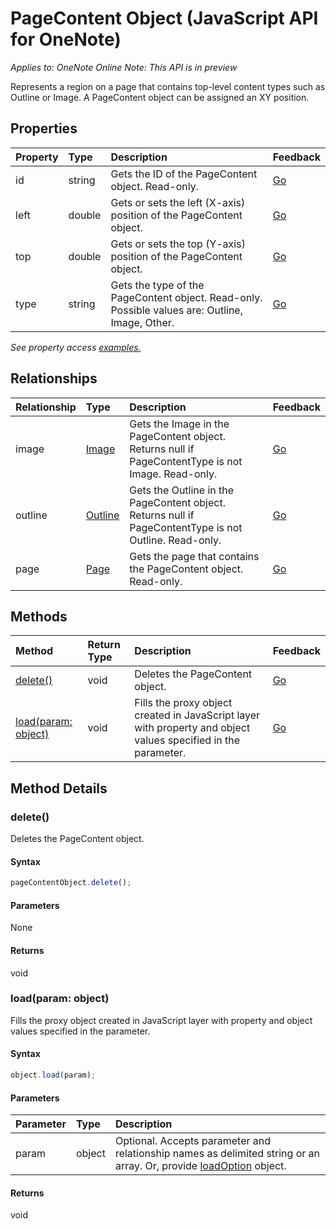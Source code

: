 # PageContent Object (JavaScript API for OneNote)

_Applies to: OneNote Online_
_Note: This API is in preview_

Represents a region on a page that contains top-level content types such as Outline or Image. A PageContent object can be assigned an XY position.

## Properties

| Property	   | Type	|Description|Feedback|
|:---------------|:--------|:----------|:-------|
|id|string|Gets the ID of the PageContent object. Read-only.|[Go](https://github.com/OfficeDev/office-js-docs/issues/new?title=OneNote-pageContent-id)|
|left|double|Gets or sets the left (X-axis) position of the PageContent object.|[Go](https://github.com/OfficeDev/office-js-docs/issues/new?title=OneNote-pageContent-left)|
|top|double|Gets or sets the top (Y-axis) position of the PageContent object.|[Go](https://github.com/OfficeDev/office-js-docs/issues/new?title=OneNote-pageContent-top)|
|type|string|Gets the type of the PageContent object. Read-only. Possible values are: Outline, Image, Other.|[Go](https://github.com/OfficeDev/office-js-docs/issues/new?title=OneNote-pageContent-type)|

_See property access [examples.](#property-access-examples)_

## Relationships
| Relationship | Type	|Description| Feedback|
|:---------------|:--------|:----------|:-------|
|image|[Image](image.md)|Gets the Image in the PageContent object. Returns null if PageContentType is not Image. Read-only.|[Go](https://github.com/OfficeDev/office-js-docs/issues/new?title=OneNote-pageContent-image)|
|outline|[Outline](outline.md)|Gets the Outline in the PageContent object. Returns null if PageContentType is not Outline. Read-only.|[Go](https://github.com/OfficeDev/office-js-docs/issues/new?title=OneNote-pageContent-outline)|
|page|[Page](page.md)|Gets the page that contains the PageContent object. Read-only.|[Go](https://github.com/OfficeDev/office-js-docs/issues/new?title=OneNote-pageContent-page)|

## Methods

| Method		   | Return Type	|Description| Feedback|
|:---------------|:--------|:----------|:-------|
|[delete()](#delete)|void|Deletes the PageContent object.|[Go](https://github.com/OfficeDev/office-js-docs/issues/new?title=OneNote-pageContent-delete)|
|[load(param: object)](#loadparam-object)|void|Fills the proxy object created in JavaScript layer with property and object values specified in the parameter.|[Go](https://github.com/OfficeDev/office-js-docs/issues/new?title=OneNote-pageContent-load)|

## Method Details


### delete()
Deletes the PageContent object.

#### Syntax
```js
pageContentObject.delete();
```

#### Parameters
None

#### Returns
void

### load(param: object)
Fills the proxy object created in JavaScript layer with property and object values specified in the parameter.

#### Syntax
```js
object.load(param);
```

#### Parameters
| Parameter	   | Type	|Description|
|:---------------|:--------|:----------|
|param|object|Optional. Accepts parameter and relationship names as delimited string or an array. Or, provide [loadOption](loadoption.md) object.|

#### Returns
void
